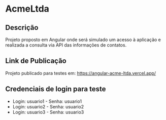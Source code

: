 # AcmeLtda

## Descrição

Projeto proposto em Angular onde será simulado um acesso à aplicação e realizada a consulta via API das informações de contatos.

## Link de Publicação

Projeto publicado para testes em: https://angular-acme-ltda.vercel.app/

## Credenciais de login para teste

* Login: usuario1 - Senha: usuario1
* Login: usuario2 - Senha: usuario2
* Login: usuario3 - Senha: usuario3
